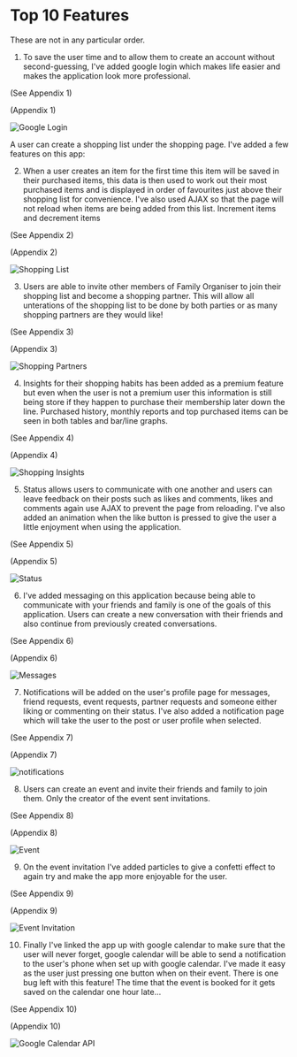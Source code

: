 # Top 10 Features 

These are not in any particular order.

1. To save the user time and to allow them to create an account without second-guessing, I've added google login which makes life easier and makes the application look more professional. 

(See Appendix 1)

(Appendix 1)

![Google Login](https://github.com/Fordalex/family_organiser/blob/master/readme/images/google_login.JPG "Google Login")

A user can create a shopping list under the shopping page. I've added a few features on this app:

2. When a user creates an item for the first time this item will be saved in their purchased items, this data is then used to work out their most purchased items and is displayed in order of favourites just above their shopping list for convenience. I've also used AJAX so that the page will not reload when items are being added from this list. Increment items and decrement items

(See Appendix 2)

(Appendix 2)

![Shopping List](https://github.com/Fordalex/family_organiser/blob/master/readme/images/shopping_list.JPG "Shopping List")

3. Users are able to invite other members of Family Organiser to join their shopping list and become a shopping partner. This will allow all unterations of the shopping list to be done by both parties or as many shopping partners are they would like!

(See Appendix 3)

(Appendix 3)

![Shopping Partners](https://github.com/Fordalex/family_organiser/blob/master/readme/images/shopping_partners.JPG "Shopping Partners")

4. Insights for their shopping habits has been added as a premium feature but even when the user is not a premium user this information is still being store if they happen to purchase their membership later down the line. Purchased history, monthly reports and top purchased items can be seen in both tables and bar/line graphs.

(See Appendix 4)

(Appendix 4)

![Shopping Insights](https://github.com/Fordalex/family_organiser/blob/master/readme/images/insights.JPG "Shopping Insights")

5. Status allows users to communicate with one another and users can leave feedback on their posts such as likes and comments, likes and comments again use AJAX to prevent the page from reloading. I've also added an animation when the like button is pressed to give the user a little enjoyment when using the application.

(See Appendix 5)

(Appendix 5)

![Status](https://github.com/Fordalex/family_organiser/blob/master/readme/images/status.JPG "Status")

6. I've added messaging on this application because being able to communicate with your friends and family is one of the goals of this application. Users can create a new conversation with their friends and also continue from previously created conversations.

(See Appendix 6)

(Appendix 6)

![Messages](https://github.com/Fordalex/family_organiser/blob/master/readme/images/messaging.JPG "Messages")

7. Notifications will be added on the user's profile page for messages, friend requests, event requests, partner requests and someone either liking or commenting on their status. I've also added a notification page which will take the user to the post or user profile when selected.

(See Appendix 7)

(Appendix 7)

![notifications](https://github.com/Fordalex/family_organiser/blob/master/readme/images/notifications.jpg "notifications")

8. Users can create an event and invite their friends and family to join them. Only the creator of the event sent invitations.

(See Appendix 8)

(Appendix 8)

![Event](https://github.com/Fordalex/family_organiser/blob/master/readme/images/create_event.JPG "Event")

9. On the event invitation I've added particles to give a confetti effect to again try and make the app more enjoyable for the user.

(See Appendix 9)

(Appendix 9)

![Event Invitation](https://github.com/Fordalex/family_organiser/blob/master/readme/images/event_invitation_particals.JPG "Event Invitation")

10. Finally I've linked the app up with google calendar to make sure that the user will never forget, google calendar will be able to send a notification to the user's phone when set up with google calendar. I've made it easy as the user just pressing one button when on their event. There is one bug left with this feature! The time that the event is booked for it gets saved on the calendar one hour late... 

(See Appendix 10)

(Appendix 10)

![Google Calendar API](https://github.com/Fordalex/family_organiser/blob/master/readme/images/event_google_calendar_api.jpg "Google Calendar API")
